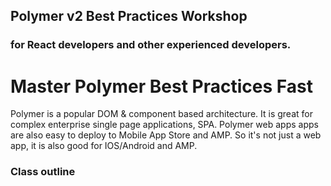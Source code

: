 
## Polymer v2 Best Practices Workshop
### for React developers and other experienced developers. 

# Master Polymer Best Practices Fast

Polymer is a popular DOM & component based architecture. It is great for complex enterprise single page applications, SPA. Polymer web apps apps are also easy to deploy to Mobile App Store and AMP. So it's not just a web app, it is also good for IOS/Android and AMP. 


### Class outline

